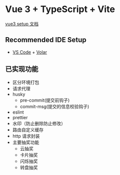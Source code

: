 # Vue 3 + TypeScript + Vite

[vue3 setup 文档](https://v3.vuejs.org/api/sfc-script-setup.html#sfc-script-setup)

## Recommended IDE Setup

- [VS Code](https://code.visualstudio.com/) + [Volar](https://marketplace.visualstudio.com/items?itemName=johnsoncodehk.volar)

## 已实现功能

- 区分环境打包
- 请求代理
- husky
  - pre-commit(提交前钩子)
  - commit-msg(提交的信息校验钩子)
- eslint
- prettier
- 水印（防止删除防止修改）
- 路由自定义缓存
- http 请求封装
- 主要抽奖功能
  - 云抽奖
  - 卡片抽奖
  - 闪烁抽奖
  - 转盘抽奖
